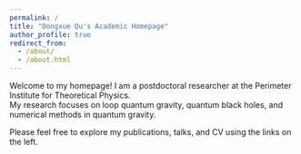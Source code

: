 ```yaml
---
permalink: /
title: "Dongxue Qu's Academic Homepage"
author_profile: true
redirect_from: 
  - /about/
  - /about.html
---
```

Welcome to my homepage! I am a postdoctoral researcher at the Perimeter Institute for Theoretical Physics.  
My research focuses on loop quantum gravity, quantum black holes, and numerical methods in quantum gravity.

Please feel free to explore my publications, talks, and CV using the links on the left.

